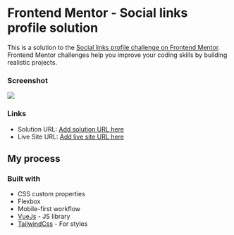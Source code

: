 # Frontend Mentor - Social links profile solution

This is a solution to the [Social links profile challenge on Frontend Mentor](https://www.frontendmentor.io/challenges/social-links-profile-UG32l9m6dQ). Frontend Mentor challenges help you improve your coding skills by building realistic projects. 


### Screenshot

![](./screenshot.jpg)



### Links

- Solution URL: [Add solution URL here](https://github.com/Breynersmith/social-media)
- Live Site URL: [Add live site URL here](https://your-live-site-url.com)

## My process

### Built with

- CSS custom properties
- Flexbox
- Mobile-first workflow
- [VueJs](https://vuejs.org/) - JS library
- [TailwindCss](https://tailwindcss.com/) - For styles
